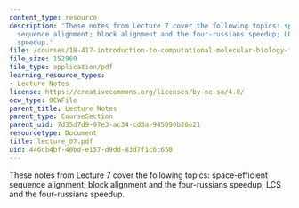 ```yaml
---
content_type: resource
description: 'These notes from Lecture 7 cover the following topics: space-efficient
  sequence alignment; block alignment and the four-russians speedup; LCS and the four-russians
  speedup.'
file: /courses/18-417-introduction-to-computational-molecular-biology-fall-2004/446cb4bf40bde157d9dd83d7f1c6c650_lecture_07.pdf
file_size: 152960
file_type: application/pdf
learning_resource_types:
- Lecture Notes
license: https://creativecommons.org/licenses/by-nc-sa/4.0/
ocw_type: OCWFile
parent_title: Lecture Notes
parent_type: CourseSection
parent_uid: 7d35d7d9-97e3-ac34-cd3a-945090b26e21
resourcetype: Document
title: lecture_07.pdf
uid: 446cb4bf-40bd-e157-d9dd-83d7f1c6c650
---
```

These notes from Lecture 7 cover the following topics: space-efficient sequence alignment; block alignment and the four-russians speedup; LCS and the four-russians speedup.